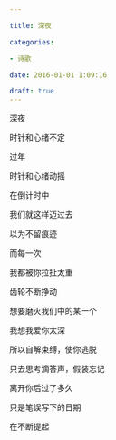 ```yaml
---

title: 深夜

categories:

- 诗歌

date: 2016-01-01 1:09:16

draft: true
---
```


深夜

时针和心绪不定

过年

时针和心绪动摇



在倒计时中

我们就这样迈过去

以为不留痕迹

而每一次

我都被你拉扯太重



齿轮不断挣动

想要磨灭我们中的某一个

我想我爱你太深

所以自解束缚，使你逃脱



只去思考滴答声，假装忘记

离开你后过了多久

只是笔误写下的日期

在不断提起

